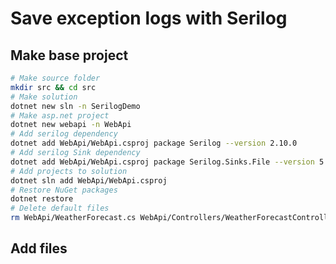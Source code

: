 # Save exception logs with Serilog

## Make base project

```bash
# Make source folder
mkdir src && cd src
# Make solution
dotnet new sln -n SerilogDemo
# Make asp.net project
dotnet new webapi -n WebApi
# Add serilog dependency
dotnet add WebApi/WebApi.csproj package Serilog --version 2.10.0
# Add serilog Sink dependency
dotnet add WebApi/WebApi.csproj package Serilog.Sinks.File --version 5.0.0
# Add projects to solution
dotnet sln add WebApi/WebApi.csproj
# Restore NuGet packages
dotnet restore
# Delete default files
rm WebApi/WeatherForecast.cs WebApi/Controllers/WeatherForecastController.cs
```

## Add files

```bash

```
